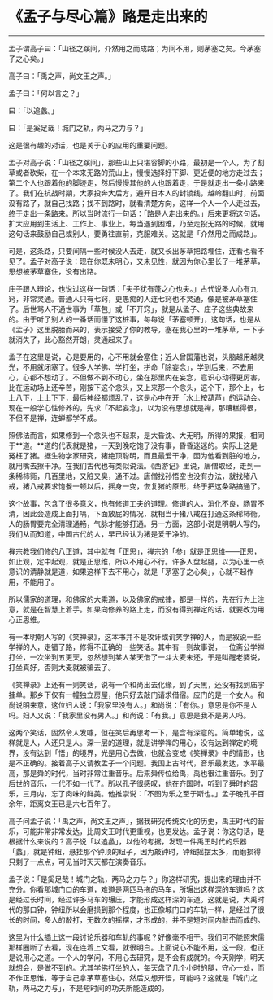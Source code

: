 # 《孟子与尽心篇》路是走出来的

------

孟子谓高子曰：「山径之蹊间，介然用之而成路；为间不用，则茅塞之矣。今茅塞子之心矣。」

高子曰：「禹之声，尚文王之声。」

孟子曰：「何以言之？」

曰：「以追蠡。」

曰：「是奚足哉！城门之轨，两马之力与？」

这是很有趣的对话，也是关于心的应用的重要问题。

孟子对高子说：「山径之蹊间」，那些山上只堪容脚的小路，最初是一个人，为了割草或者砍柴，在一个本来无路的荒山上，慢慢选择好下脚、更近便的地方走过去；第二个人也跟着他的脚迹走，然后慢慢其他的人也跟着走，于是就走出一条小路来了。我们在抗战时期，大家投奔大后方，避开日本人的封锁线，越岭翻山时，前面没有路了，就自己找路；找不到路时，就看清楚方向，这样一个人一个人走过去，终于走出一条路来。所以当时流行一句话：「路是人走出来的。」后来更将这句话，扩大应用到生活上、工作上、事业上。每当遇到困难，乃至走投无路的时候，就用这句话来鼓励自己或别人，要勇往直前，克服难关。这就是「介然用之而成路」。

可是，这条路，只要间隔一些时候没人去走，就又长出茅草把路埋住，连看也看不见了。孟子对高子说：现在你既未明心，又未见性，就因为你心里长了一堆茅草，思想被茅草塞住，没有出路。

庄子跟人辩论，也说过这样一句话：「夫子犹有蓬之心也夫。」古代说圣人心有九窍，非常灵通。普通人只有七窍，更愚痴的人连七窍也不灵通，像是被茅草塞住了。后世骂人不通世事为「草包」或「不开窍」，就是从孟子、庄子这些典故来的。由于听了别人的一番话而懂了这桩事，每每说「茅塞顿开」，这句话，也是从《孟子》这里脱胎而来的，表示接受了你的教导，塞在我心里的一堆茅草，一下子就消失了，此心豁然开朗，灵通起来了。

孟子在这里是说，心是要用的，心不用就会塞住；近人曾国藩也说，头脑越用越灵光，不用就闭塞了。很多人学佛、学打坐，拼命「除妄念」，学到后来，不去用心，心都不想动了。不但做不到不动心，坐在那里内在妄念，意识心动得更厉害，比在运动场上还辛苦，刚按下这个念头，又上来那一个念头，这个下，那个上，七上八下，上上下下，最后神经都烦乱了，这是心中在开「水上按葫芦」的运动会。现在一般学心性修养的，先求「不起妄念」，以为没有思想就是禅，那糟糕得很，不但不是禅，连蝉都学不成。

照佛法而言，如果修到一个念头也不起来，是大昏沈、大无明，所得的果报，相同于**道。**道的代表就是猪，一天到晚吃饱了没有事，昏昏迷迷的。实际上这是冤枉了猪。据生物学家研究，猪绝顶聪明，而且最爱干净，因为他看到脏的地方，就用嘴去擦干净。在我们古代也有类似说法。《西游记》里说，唐僧取经，走到一条稀柿衕，几百里地，又脏又臭，通不过。唐僧找孙悟空也没有办法，就找猪八戒，猪八戒要求饱餐一顿以后，摇身一变，恢复猪的原形，终于把这条路搞通了。

这个故事，包含了很多意义，也有修道工夫的道理。修道的人，消化不良，肠胃不清，因此会造成上面打嗝，下面放屁的情况，就相当于猪八戒在打通这条稀柿衕。人的肠胃要完全清理通畅，气脉才能够打通。另一方面，这部小说是明朝人写的，我们从而知道，中国古代的人，早已经认为猪是爱干净的。

禅宗教我们修的八正道，其中就有「正思」，禅宗的「参」就是正思维——正思，如止观，定中起观，就是正思维，所以不用心不行。许多人盘起腿，以为心里一点意识的清静就是道，如果这样下去不用心，就是「茅塞子之心矣」，心就不起作用，不能用了。

所以儒家的道理，和佛家的大乘道，以及佛家的戒律，都是一样的，先在行为上注意，就是在智慧上着手。如果向修养的路上走，而没有得到禅定的话，就要改为用心正思维。

有一本明朝人写的《笑禅录》，这本书并不是攻讦或讥笑学禅的人，而是叙说一些学禅的人，走错了路，修得不正确的一些笑话。其中有一则故事说，一位斋公学禅打坐，一次坐到五更天，忽然想到某人某天借了一斗大麦未还，于是叫醒老婆说，打坐真好，否则大麦就被骗去了。

《笑禅录》上还有一则笑话，说有一个和尚出去化缘，到了天黑，还没有找到庙宇挂单。那乡下仅有一幢独立房屋，他只好去敲门请求借宿。应门的是一个女人。和尚说明来意，这位妇人说：「我家里没有人。」和尚说：「有你。」意思是你不是人吗。妇人又说：「我家里没有男人。」和尚说：「有我。」意思是我不是男人吗。

这两个笑话，固然令人发噱，但在笑后再思考一下，是含有深意的。简单地说，这样就是人，人还只是人。深一层的道理，就是讲学禅的用心，没有达到禅定的境界，没有达到「悟」的境界，光是用心去做，也就会变成《笑禅录》中的情形，也是不正确的。接着高子又请教孟子一个问题。我国上古时代，音乐最发达，水平最高，那是舜的时代，当时非常注重音乐。后来舜传位给禹，禹也很注重音乐。到了后世的音乐，一代不如一代了。所以孔子很感叹，他在齐国时，听到了舜时的韶乐，三月内，忘了肉味的鲜美。他推崇说：「不图为乐之至于斯也。」孟子晚孔子百余年，距离文王已是六七百年了。

高子问孟子说：「禹之声，尚文王之声」，据我研究传统文化的历史，禹王时代的音乐，可能非常非常发达，比周文王时代更重视，也更发达。孟子说：你这句话，是根据什么来说的？高子说「以追蠡」，以他的考据，发现一件禹王时代的乐器「蠡」，就是钟纽，悬挂那个钟顶的纽子，因为敲钟时，钟纽摇摆太多，而磨损得只剩了一点点，可见当时天天都在演奏音乐。

孟子说：「是奚足哉！城门之轨，两马之力与？」你这样研究，提出来的理由并不充分。你看那城门口的车道，难道是两匹马拖的马车，所辗出这样深的车道吗？这是经过长时间，经过许多马车的辗压，才能形成这样深的车道。这就是说，大禹时代的那口钟，钟纽所以会磨损到那个程度，也正像城门口的车轨一样，是经过了很长的时间，多人的敲打，无数次的摇摆，才形成的，并不是短时间内敲击而成的。

这里为什么插上这一段讨论乐器和车轨的事呢？好像毫不相干。我们可不能照宋儒那样圈断了去看，现在连着上文看，就很明白。上面说心不能不用，这一段，也正是说用心之道。一个人的学问，不用心去研究，是不会有成就的。今天刚学，明天就想会，是做不到的。尤其学佛打坐的人，每天盘了几个小时的腿，守心一处，而不作正思惟，等于自己拿茅草塞住心，然后又想开悟，可能吗？这就是「城门之轨，两马之力与」，不是短时间的功夫所能造成的。

